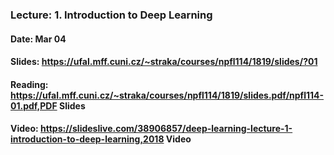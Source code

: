 ### Lecture: 1. Introduction to Deep Learning
#### Date: Mar 04
#### Slides: https://ufal.mff.cuni.cz/~straka/courses/npfl114/1819/slides/?01
#### Reading: https://ufal.mff.cuni.cz/~straka/courses/npfl114/1819/slides.pdf/npfl114-01.pdf,PDF Slides
#### Video: https://slideslive.com/38906857/deep-learning-lecture-1-introduction-to-deep-learning,2018 Video
